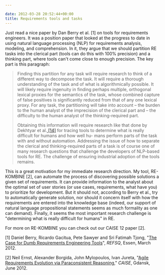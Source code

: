 ```yaml
---

date: 2012-03-28 20:52:44+00:00
title: Requirements tools and tasks
---
```


Just read a nice paper by Dan Berry et al. [1] on tools for requirements engineers. It was a position paper that looked at the progress to date in using natural language processing (NLP) for requirements analysis, modeling, and comprehension. In it, they argue that we should partition RE tasks into the clerical part (tools can do this with 100% precision) and a thinking part, where tools can't come close to enough precision. The key part is this paragraph:


<blockquote>Finding this partition for any task will require research to think of a different way to decompose the task. It will require a thorough understanding of the task and of what is algorithmically possible. It will likely require ingenuity in finding perhaps multiple, orthogonal lexical proxies for the semantics of the task, whose combined capture of false positives is significantly reduced from that of any one lexical proxy. For any task, the partitioning will take into account – the burden to the human analyst of the imprecision of the clerical part and – the difficulty to the human analyst of the thinking-required part.

Obtaining this information will require research like that done by Dekhtyar et al.[ [14]](http://ieeexplore.ieee.org/xpls/abs_all.jsp?arnumber=6051649&tag=1) for tracing tools to determine what is really difficult for humans and how well hu- mans perform parts of the task with and without automation. Addressing the issue of how to separate the clerical and thinking-required parts of a task is of course one of many research questions that challenge the developers of NLP-based tools for RE. The challenge of ensuring industrial adoption of the tools remains.</blockquote>


This is a great motivation for my immediate research direction. My tool, RE-KOMBINE [2], can automate the process of discovering possible solutions a given set of requirements. It can provide information to the analyst about the optimal set of user stories (or use cases, requirements, what have you) to prioritize for development. But it should not, according to Berry et al., try to automatically generate solution, nor should it concern itself with how the requirements are entered into the knowledge base (indeed, our support of natural language propositional statements seems as much formality as one can demand). Finally, it seems the most important research challenge is "determining what is really difficult for humans" in RE.

For more on RE-KOMBINE you can check out our CAISE 12 paper [2].

[1] Daniel Berry, Ricardo Gacitua, Pete Sawyer and Sri Fatimah Tjong, "[The Case for Dumb Requirements Engineering Tools](http://www.springerlink.com/content/v65xk36k04411271/)", _REFSQ_, Essen, March 2012.

[2] Neil Ernst, Alexander Borgida, John Mylopoulos, Ivan Jureta, "[Agile Requirements Evolution via Paraconsistent Reasoning](http://fink08.files.wordpress.com/2012/03/caise-incons.pdf)," _CAISE_, Gdansk, June 2012.
